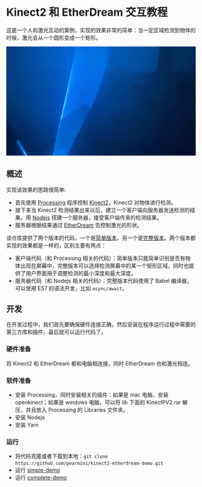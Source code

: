 # Kinect2 和 EtherDream 交互教程

这是一个人和激光互动的案例，实现的效果非常的简单：当一定区域检测到物体的时候，激光会从一个圆形变成一个矩形。

![demo](screenshots/demo.gif)

## 概述

实现该效果的思路很简单:

- 首先使用 [Processing](https://processing.org/) 程序控制 [Kinect2](https://developer.microsoft.com/zh-cn/windows/kinect/)，Kinect2 对物体进行检测。
- 接下来当 Kinect2 检测结果出来以后，建立一个客户端向服务器发送检测的结果。用 [Nodejs](https://nodejs.org/zh-cn/) 搭建一个服务器，接受客户端传来的检测结果。
- 服务器根据结果通过 [EtherDream](https://ether-dream.com/) 去控制激光的形状。

该仓库提供了两个版本的代码，一个是[简单版本](./simple-demo/readme.md)，另一个是[完整版本](./complete-demo/readme.md)。两个版本都实现的效果都是一样的，区别主要有两点：

- 客户端代码（和 Processing 相关的代码）：简单版本只能简单识别是否有物体出现在屏幕中，完整版本可以选择检测屏幕中的某一个矩形区域，同时也提供了用户界面用于调整检测的最小深度和最大深度。
- 服务器代码（和 Nodejs 相关的代码）：完整版本代码使用了 Babel 编译器，可以使用 ES7 的语法开发，比如 `async/await`。

## 开发

在开发过程中，我们首先要确保硬件连接正确，然后安装在程序运行过程中需要的第三方库和插件，最后就可以运行代码了。

### 硬件准备

将 Kinect2 和 EtherDream 都和电脑相连接，同时 EtherDream 也和激光相连。

### 软件准备

- 安装 Processing，同时安装相关的插件：如果是 mac 电脑，安装 openkinect；如果是 windows 电脑，可以将 lib 下面的 KinectPV2.rar 解压，并且放入 Processing 的 Libraries 文件夹。
- 安装 Nodejs
- 安装 Yarn

### 运行

- 将代码克隆或者下载到本地：`git clone https://github.com/pearmini/kinect2-etherdream-demo.git`
- 运行 [simple-demo](./simple-demo/readme.md)
- 运行 [complete-demo](./complete-demo/readme.md)


